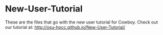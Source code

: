 # New-User-Tutorial
These are the files that go with the new user tutorial for Cowboy. Check out our tutorial at:
http://osu-hpcc.github.io/New-User-Tutorial/

